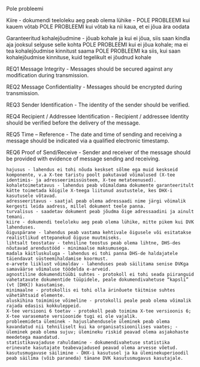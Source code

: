 

Pole probleemi

Kiire - dokumendi teeloleku aeg peab olema lühike - POLE PROBLEEMI kui kauem võtab
POLE PROBLEEMI kui võtab ka nii kaua, et ei jõua ära oodata

Garanteeritud kohalejõudmine - jõuab kohale ja kui ei jõua, siis saan kindla aja jooksul selguse selle kohta
POLE PROBLEEMI kui ei jõua kohale; ma ei tea kohalejõudmise kinnitust saama
POLE PROBLEEMI ka siis, kui saan kohalejõudmise kinnituse, kuid tegelikult ei jõudnud kohale


REQ1 Message Integrity - Messages should be secured against any modification during transmission.

REQ2 Message Confidentiality - Messages should be encrypted during transmission.

REQ3 Sender Identification - The identity of the sender should be verified.

REQ4 Recipient / Addressee Identification - Recipient / addressee Identity should be verified before the delivery of the message.

REQ5 Time – Reference - The date and time of sending and receiving a message should be indicated via a qualified electronic timestamp.

REQ6 Proof of Send/Receive - Sender and receiver of the message should be provided with evidence of message sending and receiving.





    hajusus - lahendus ei tohi nõuda keskset sõlme ega muid keskseid komponente, v.a X-tee taristu poolt pakutavad võimalused (X-tee identimis- ja adresseerimissüsteem, X-tee metateenused).
    kohaletoimetatavus - lahendus peab võimaldama dokumente garanteeritult kätte toimetada kõigile X-teega liitunud asutustele, kes DHX-i kasutusele võtavad.
    adresseeritavus - saatjal peab olema adressaadi nime järgi võimalik kergesti leida aadress, millel dokument teele panna.
    turvalisus - saadetav dokument peab jõudma õige adressaadini ja ainult temani.
    kiire - dokumendi teeloleku aeg peab olema lühike, mitte pikem kui DVK lahenduses.
    õiguspärane - lahendus peab vastama kehtivale õigusele või esitatakse realistlikud ettepanekud õiguse muutmiseks.
    lihtsalt teostatav - tehniline teostus peab olema lihtne, DHS-des nõutavad arendustööd - minimaalse maksumusega.
    madala käitluskuluga - lahendus ei tohi panna DHS-de haldajatele täiendavat süsteemihaldamise koormust.
    e-arvete liiklust võimaldav - lahenduses peab säilitama senise DVKga samaväärse võimaluse töödelda e-arveid.
    agnostiline dokumenditüübi suhtes - protokoll ei tohi seada piiranguid vahetatavate dokumentide tüüpidele, peale dokumendivahetuse “kapsli” (vt [DHX]) kasutamise.
    minimaalne - protokollis ei tohi olla ärinõuete täitmise suhtes vähetähtsaid elemente.
    aluskihina toimimise võimeline - protokolli peale peab olema võimalik rajada edasisi kokkuleppeid.
    X-tee versiooni 6 toetav - protokoll peab toimima X-tee versioonis 6; X-tee varasemate versioonide tugi ei ole vajalik.
    probleemideta üleminek - hajuslahendusele üleminek peab olema kavandatud nii tehniliselt kui ka organisatsioonilises vaates; - üleminek peab olema sujuv; ülemineku riskid peavad olema asjakohaste meedetega maandatud.
    statistikavajaduse rahuldamine - dokumendivahetuse statistika erinevate kasutajate teabevajadused peavad olema arvesse võetud.
    kasutusmugavuse säilimine - DHX-i kasutusel ja ka üleminekuperioodil peab säilima (võib paraneda) tänane DVK kasutusmugavus kasutajale.
